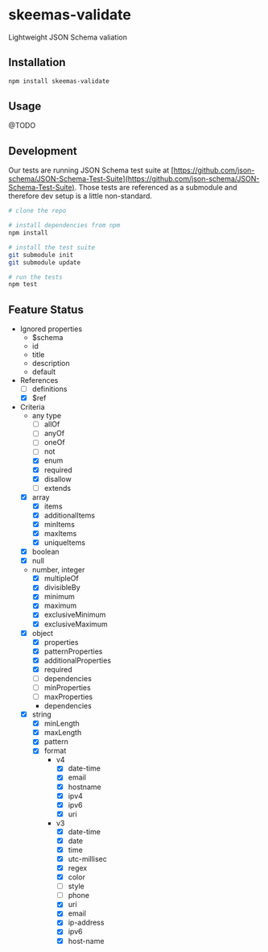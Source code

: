 # skeemas-validate
Lightweight JSON Schema valiation


## Installation
```bash
npm install skeemas-validate
```


## Usage
@TODO


## Development
Our tests are running JSON Schema test suite at [https://github.com/json-schema/JSON-Schema-Test-Suite](https://github.com/json-schema/JSON-Schema-Test-Suite). Those tests are referenced as a submodule and therefore dev setup is a little non-standard.
```bash
# clone the repo

# install dependencies from npm
npm install

# install the test suite
git submodule init
git submodule update

# run the tests
npm test
```



## Feature Status

- Ignored properties
    - $schema
    - id
    - title
    - description
    - default
- References
    - [ ] definitions
    - [X] $ref
- Criteria
    - any type
        - [ ] allOf
        - [ ] anyOf
        - [ ] oneOf
        - [ ] not
        - [X] enum
        - [X] required
        - [X] disallow
        - [ ] extends
    - [X] array
        - [X] items
        - [X] additionalItems
        - [X] minItems
        - [X] maxItems
        - [X] uniqueItems
    - [X] boolean
    - [X] null
    - number, integer
        - [X] multipleOf
        - [X] divisibleBy
        - [X] minimum
        - [X] maximum
        - [X] exclusiveMinimum
        - [X] exclusiveMaximum
    - [X] object
        - [X] properties
        - [X] patternProperties
        - [X] additionalProperties
        - [X] required
        - [ ] dependencies
        - [ ] minProperties
        - [ ] maxProperties
        - dependencies
    - [X] string
        - [X] minLength
        - [X] maxLength
        - [X] pattern
        - [X] format
            - v4
                - [X] date-time
                - [X] email
                - [X] hostname
                - [X] ipv4
                - [X] ipv6
                - [X] uri
            - v3
                - [X] date-time
                - [X] date
                - [X] time
                - [X] utc-millisec
                - [X] regex
                - [X] color
                - [ ] style
                - [ ] phone
                - [X] uri
                - [X] email
                - [X] ip-address
                - [X] ipv6
                - [X] host-name
